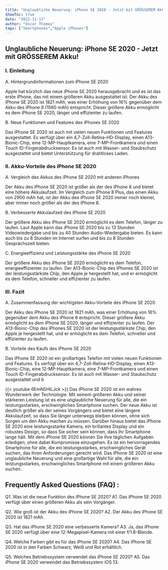 ```yaml
---
title: "Unglaubliche Neuerung: iPhone SE 2020 - Jetzt mit GRÖSSEREM Akku!"
ShowToc: true 
date: "2022-11-13"
author: "Oscar Thomas" 
tags: ["Smartphones","Apple iPhones"]
---
```

## Unglaubliche Neuerung: iPhone SE 2020 - Jetzt mit GRÖSSEREM Akku!

### I. Einleitung 
A. Hintergrundinformationen zum iPhone SE 2020

Apple hat kürzlich das neue iPhone SE 2020 herausgebracht und es ist das erste iPhone, das mit einem größeren Akku ausgestattet ist. Der Akku des iPhone SE 2020 ist 1821 mAh, was einer Erhöhung von 16% gegenüber dem Akku des iPhone 8 (1560 mAh) entspricht. Dieser größere Akku ermöglicht es dem iPhone SE 2020, länger und effizienter zu laufen.

B. Neue Funktionen und Features des iPhones SE 2020

Das iPhone SE 2020 ist auch mit vielen neuen Funktionen und Features ausgestattet. Es verfügt über ein 4,7-Zoll-Retina-HD-Display, einen A13-Bionic-Chip, eine 12-MP-Hauptkamera, eine 7-MP-Frontkamera und einen Touch ID-Fingerabdrucksensor. Es ist auch mit Wasser- und Staubschutz ausgestattet und bietet Unterstützung für drahtloses Laden.

### II. Akku-Vorteile des iPhone SE 2020 
A. Vergleich des Akkus des iPhone SE 2020 mit anderen iPhones

Der Akku des iPhone SE 2020 ist größer als der des iPhone 8 und bietet eine höhere Akkulaufzeit. Im Vergleich zum iPhone 8 Plus, das einen Akku von 2900 mAh hat, ist der Akku des iPhone SE 2020 immer noch kleiner, aber immer noch größer als der des iPhone 8.

B. Verbesserte Akkulaufzeit des iPhone SE 2020

Der größere Akku des iPhone SE 2020 ermöglicht es dem Telefon, länger zu laufen. Laut Apple kann das iPhone SE 2020 bis zu 13 Stunden Videowiedergabe und bis zu 40 Stunden Audio-Wiedergabe bieten. Es kann auch bis zu 8 Stunden im Internet surfen und bis zu 8 Stunden Gesprächszeit bieten.

C. Energieeffizienz und Leistungsstärke des iPhone SE 2020

Der größere Akku des iPhone SE 2020 ermöglicht es dem Telefon, energieeffizienter zu laufen. Der A13-Bionic-Chip des iPhones SE 2020 ist der leistungsstärkste Chip, den Apple je hergestellt hat, und er ermöglicht es dem Telefon, schneller und effizienter zu laufen.

### III. Fazit
A. Zusammenfassung der wichtigsten Akku-Vorteile des iPhone SE 2020

Der Akku des iPhone SE 2020 ist 1821 mAh, was einer Erhöhung von 16% gegenüber dem Akku des iPhone 8 entspricht. Dieser größere Akku ermöglicht es dem iPhone SE 2020, länger und effizienter zu laufen. Der A13-Bionic-Chip des iPhones SE 2020 ist der leistungsstärkste Chip, den Apple je hergestellt hat, und er ermöglicht es dem Telefon, schneller und effizienter zu laufen.

B. Vorteile des Kaufs des iPhone SE 2020

Das iPhone SE 2020 ist ein großartiges Telefon mit vielen neuen Funktionen und Features. Es verfügt über ein 4,7-Zoll-Retina-HD-Display, einen A13-Bionic-Chip, eine 12-MP-Hauptkamera, eine 7-MP-Frontkamera und einen Touch ID-Fingerabdrucksensor. Es ist auch mit Wasser- und Staubschutz ausgestattet und b

{{< youtube 6EmN5HlLJck >}} 
Das iPhone SE 2020 ist ein wahres Wunderwerk der Technologie. Mit seinem größeren Akku und seiner stärkeren Leistung ist es eine unglaubliche Neuerung für alle, die ein leistungsstarkes, erschwingliches Smartphone suchen. Der neue Akku ist deutlich größer als der seines Vorgängers und bietet eine längere Akkulaufzeit, so dass Sie länger unterwegs bleiben können, ohne sich Sorgen um den Akku machen zu müssen. Darüber hinaus bietet das iPhone SE 2020 eine leistungsstarke Kamera, ein brillantes Display und ein robustes Design, so dass Sie sicher sein können, dass Ihr Smartphone lange hält. Mit dem iPhone SE 2020 können Sie Ihre täglichen Aufgaben erledigen, ohne dabei Kompromisse einzugehen. Es ist ein hervorragendes Smartphone für alle, die ein leistungsstarkes, erschwingliches Gerät suchen, das ihren Anforderungen gerecht wird. Das iPhone SE 2020 ist eine unglaubliche Neuerung und eine großartige Wahl für alle, die ein leistungsstarkes, erschwingliches Smartphone mit einem größeren Akku suchen.

## Frequently Asked Questions (FAQ) :
Q1. Was ist die neue Funktion des iPhone SE 2020?
A1. Das iPhone SE 2020 verfügt über einen größeren Akku als sein Vorgänger.

Q2. Wie groß ist der Akku des iPhone SE 2020?
A2. Der Akku des iPhone SE 2020 ist 1821 mAh.

Q3. Hat das iPhone SE 2020 eine verbesserte Kamera?
A3. Ja, das iPhone SE 2020 verfügt über eine 12-Megapixel-Kamera mit einer f/1.8-Blende.

Q4. Welche Farben gibt es für das iPhone SE 2020?
A4. Das iPhone SE 2020 ist in den Farben Schwarz, Weiß und Rot erhältlich.

Q5. Welches Betriebssystem verwendet das iPhone SE 2020?
A5. Das iPhone SE 2020 verwendet das Betriebssystem iOS 13.


